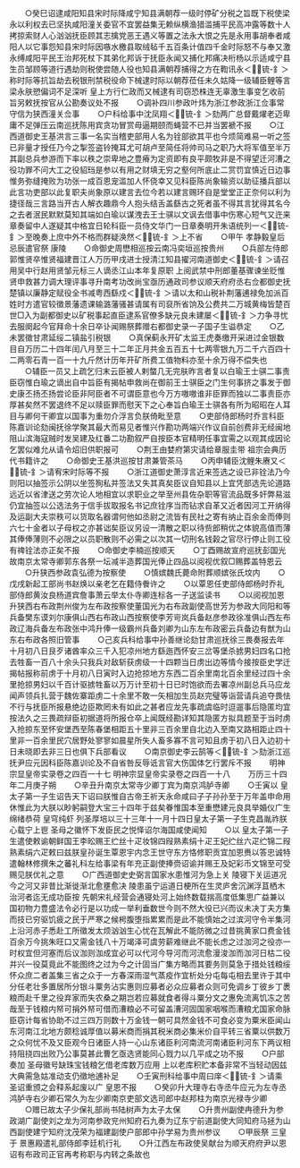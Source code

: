 <!-- { "loadSidebar": true } -->
　　○癸巳诏逮咸阳知县宋时际降咸宁知县满朝荐一级时停矿分税之旨既下税使梁永以利权去已坚执咸阳潼关委官不宜罢益集无赖纵横渔猎滥捕平民高冲露等数十人拷掠索财人心汹汹抚臣顾其志擒党恶王遇义等置之法永大恨之先是永用事胡奉者咸阳人以它事怨知县宋时际因嗾水檄县取绒毡千五百条计值四千金时际怒不与奉又激永缚咸阳平民王治邦死杖下其弟化邦诉于抚臣永闻又捕化邦痛决桁杨以示适咸宁县生员邹顾等道行遇劫则税使尝随人役也知县满朝荐捕得之方在鞫讯永＜锍-釒＞称时际等抗旨劫去税银刑禁税役命下械逮时际以朝荐莅任未久姑降一级辅臣鲤等言梁永肤愬偏词不足深听  皇上方行仁政而又械逮有司窃恐株连无辜激生事变乞收前旨另敕抚按官从公勘奏议处不报
　　○调补四川参政叶炜为浙江参政浙江佥事常守信为狭西潼关佥事
　　○户科给事中沈凤翔＜锍-釒＞劾两广总督戴燿老迈卑庸不足弹压云南巡抚陈用宾贪功冒赏毋逼期颐而蝇营不已并当罢褫不报
　　○江西道御史王基洪言三事一名实当稽吏部用人名为铨部欲其平也今烦简难易一听之签已非量才授任乃今之掣签盗铃掩耳尤可胡卢至简任将帅司马之职乃大将军值至半万其副总兵参游而下率以秩之崇卑地之豊瘠为定资即有良平颇牧非是不得望迁河漕之役功罪不问大工之役貂珰是参以有用之财填无穷之壑何所底止二赏罚宜慎近日边事惟务弥缝掩败为功张一成百恩宠滥加人怀侥幸又见科臣陈尚象输资以助征播兵部以此言功吏部以此复职夫尚象原以建言去位今若以建言赐环自是堂堂正正奈何以利为捷径哉三言路当开古人解衣趣鼎今人抱头结舌盖繇古之死者虽不得其言犹得其名今之去者泯民默默莫知其端如白瑜以谋洩去王士骐以文讽去借事中伤寒心短气又迕来章奏留中人遂疑其中格宜日轮科臣一员侍文华门一日章奏明开朱语统列一＜锍-釒＞至晚奏上庶中外不格而群疑涣然＜锍-釒＞上不省
　　○甲午  孝静毅皇后忌辰遣官祭  康陵
　　○命御史周懋相巡按云南冯奕垣巡按贵州
　　○兵部左侍郎郭惟贤卒惟贤福建晋江人万历甲戌进士授清江知县擢河南道御史＜锍-釒＞请召用吴中行赵用贤邹元标三人谪丞江山本年复原职  上阅武禁中刑郎董基骤谏坐贬惟贤申救甚力调大理评事寻升南考功改尚宝亟历通政司参议顺天府府丞右佥都御史抚楚镇以廉静定赋役全书减粤西繇戍＜锍-釒＞请以太和山税补荆藩逋禄免加派百姓时方遣官较徵景藩遗课输潞藩骚甚请属有司裒所省饷及公费共二万城黄梅皆楚百世□入为副都御史以矿税事起直臣逮系官僚多缺元良未建屡＜锍-釒＞力争寻忧去服阕起今官拜命十余日卒讣闻赐祭葬赠右都御史录一子国子生谥恭定
　　○乙未罢徵甘肃延绥二镇盐引税银
　　○真保蓟永开矿太监王虎奏缴开采进过金银数目自万历二十四年闰八月至三十二年正月共金五百五十七两零银九万二千六百四十二两零石青一百一十九斤然计历年开矿所费工值物料亦至十余万得不偿失也
　　○辅臣一员又上疏乞归末云臣被人剌螫几无完肤昨言者复以白瑜王士骐二事责臣窃惟白瑜之谪出自中旨臣有揭帖申救尚在御前王士骐臣之门生何事挤之事发于御史康丕扬丕扬尝论臣非阿臣者不可谓臣意也今万方嗷嗷谁非臣罪而独以二事责臣亦厚甚矣然不罢退终不足以赎臣罪而慰天下之心奉旨白瑜王士骐各有所为昭昭在人耳目与卿何干卿宜以国事为重勿介浮言负朕倚毗至意
　　○吏部侍郎杨时乔言科臣陈嘉训论劾闽抚徐学聚其最大而易见者惟兴作勘功两端兴作议自前创费非无经闽地阻山滨海寇贼时发吴建及红番二功勘叙严自按臣本官精明任事宜需之以观其成因论乞罢似难允从请令炤旧供职报可
　　○荆王由婪府第灾请给章服圭带  祖宗会典历代书籍许之
　　○命御史王基洪巡按甘肃兼管茶马
　　○丙申辅臣沈鲤朱赓又＜锍-釒＞请宥宋时际等不报
　　○浙江道御史萧淳言近来签选之设已非铨法乃今则阳以抽签示公阴以坐签狥私并签法又失其真矣臣议自知县以上宜凭部选先论道路远近以省津送之劳次论人地相宜以求职业之举至州县佐杂职等官流品既多奸弊易滋仍宜抽签以公选法务于信手拔取报名书记庶铨序当而钻求自革又近者因河工开纳得及运副大夫崇秩可以货取名器谓何他如丞尉之流皆有民社之寄有纳止百余金而俸则六七十金者以子母权之亦甚诎矣臣议另设一清散之职以待赀郎稍优之体貌高值而薄其俸俸薄则不必限之以员职散则不必需之以次其一切刑名钱榖之官尽行停止则工役有禆铨法亦正矣不报
　　○命御史李楠巡按顺天
　　○丁酉赐故宣府巡抚彭国光故南京太常寺卿郭东各祭一坛减半造葬国光俸止四品以阅视优叙□赐葬盖特恩云
　　○升狭西参政袁弘德为按察使
　　○慎嫔魏氏薨命附葬顺嫔张氏坟内
　　○戊戌新起工部尚书赵焕以亲老乞在籍侍餋许之
　　○以覃恩任吏部侍郎杨时乔礼部侍郎黄汝良杨道宾詹事萧云举太仆寺卿连标各一子送监读书
　　○以阅视加恩升狭西右布政荆州俊为左布政按察使董国光为右布政副使高世芳为参政大同阳和等兵备樊东谟刘尔康俱山西右布政山西按察使李芳岢岚兵备赵彦参政徐准俱山西左布政辽海兵备左布政张中鸿升俸一级霸州兵备刘卿为山东左布政密云兵备边有猷为山东右布政各照旧管事
　　○己亥兵科给事中孙善继论劾甘肃巡抚徐三畏奏报去年十月初八日艮歹诸酋率众三千入犯凉州地方繇迤西怀安三岔等堡杀掳男妇四名口抢去牲畜一百八十余头只我兵对敌斩获虏级一十四颗当日虏出边等情今接按臣史学迁揭帖报称前虏于十月初八日寅时入边抢掠地方东西二百余里南北百余里经过四十余里抢掠男妇以千百计驱掳牲畜以万万计至初十日已时饱欲而去署凉州副总兵马应龙闻声领兵扎营于魏佐寨距虏二十余里不敢一矢相加生员赵完璧等诣营请兵追夺畏怯不行与抚臣所报悬绝边臣欺罔未有如此之甚者应龙先事疏虞临时逗遛事后隐匿均宜按法久之三畏疏辩臣初据道将所报仓卒上闻既经勘详知其隐匿方拟具题至于当时虏入抢掠东至怀安堡西至陈春堡相距五十里非三百余里自北边入至南又路相距止四十里非一百余里民穴居野处寥寥如晨星所失人畜多寡不言可知且虏于初八日入边初十日未晓即去非三日也俱下兵部看议
　　○南京御史李云鹄等＜锍-釒＞劾浙江巡抚尹应元因科臣陈嘉训论及不自省咎反辱诋言官大伤国体乞行罢斥不报
　　明神宗显皇帝实录卷之四百一十七
明神宗显皇帝实录卷之四百一十八
　　万历三十四年二月庚子朔
　　○辛丑升南京太常寺少卿丁宾为南京鸿胪寺卿
　　○壬寅以  皇太子第一子生诏告天下诏曰朕惟自古帝王祈天永命咸曰子子孙孙至于万年盖申命用休惟此为大朕以眇躬嗣登大宝三十四年于兹矣眷惟国本至重懋建元良具举婚仪广生绵绪恭荷  皇穹纯虾  列圣厚培以三十三年十一月十四日皇太子第一子生克昌胤祚朕心载宁上鬯  圣母之徽怀下发臣民之悦怿诏尔海国咸使闻知
　　○以  皇太子第一子生遣使敕谕朝鲜国王李昖赐王纻丝十疋妆锦四叚熟素绢十疋王妃纻丝六疋纻锦二叚熟素绢六疋敕曰兹朕皇孙诞生覃恩宇内念王世守东方恪修职贡宜加恩赉以答忠诚特遣翰林修撰朱之蕃礼科左给事梁有年充正副使捧赍诏谕并赐王及妃彩币文锦至可受赐见朕优礼之意
　　○广西道御史史弼言国家水患惟河为急上关  陵寝下关运道况今之河又非昔比渐徙渐北愈壅愈决  陵患虽宁运道日梗所在生灵庐舍沉渊浮苴栖木治河者迄无成功臣按  先朝宋礼经营会通寝处河上始终数载揣高度低集思广益兼以国初物力豊盛法令必行是以功成一举利垂数世今则不然大役已兴而议未决丁夫方集而技已穷驱饥疲之民于严寒之候枵腹堕指累累而是此不能慎始之过滨河守令半集河上沿河赤子悉赴工所徵发太烦汹汹生心忧在瓦解此不能防微之过昔挑黄家口费金钱百余万今挑朱旺口又需金钱八十万竭泽可虞劳薪难继此不能长虑之过泇河之役亦一时权宜但河塞而后议泇则泇成宜必可以代河今导河而河流愈漫浚泇而泇河日枯二役并兴一役莫竟此不能图终之过为今之计固当广集方略而其要务则莫急于措处钱粮绥怀众庶二者盖集三省之众于一方春深雨湿气蒸疫作宜析处分屯每屯相去里许于其中分任老壮多置居所分银斗粟务沾实惠则应募者必众应募者众则可免调乡丁彼乡丁褁粮而赴千里之役弃家而失农桑之期岂若应募就食者得斗粟分文之惠免流离饥冻之苦哉至于钱粮内帑可捐外帑可借而漕粮必不可留盖漕河固国家咽喉而漕粮尤国家命脉臣窃计每省协助不过三四万则数十万金钱一朝可具然金钱不可食必变为粟米臣闻山东河南江北地方颇稔诚厚值以募米商而捐其税米商必集米价自平转三省粟以供数万之众何忧不及又臣观今日诸臣人持一心山东诸臣利河南流河南诸臣利河东下两议相持阻挠四出败乃公事莫甚此曹乞亟选贤能同心戮力以几平成之功不报
　　○户部奏加  圣母徽号缺珠宝钱粮乞借老库数万应用  上以老库积贮本备非常不当轻动因兹大典需急姑准动支仍徵地逋补足
　　○壬寅刑科给事中周曰庠＜锍-釒＞请乘  圣诏重颁之会释系起废以广  皇恩不报
　　○癸卯升大理寺右寺丞牛应元为左寺丞鸿胪寺右少卿石常久为左少卿南京吏部文选司郎中赵邦柱为南京光禄寺少卿
　　○赠已故太子少保礼部尚书陆树声为太子太保
　　○升贵州副使冉德升为参政湖广副使刘之龙为河南参政兖州知府石九奏为辽东宁前道副使大同知府马拯为山西副使建宁知府沈茂荣为福建副使户部郎中孙学易为贵州参议
　　○甲辰祭  三皇于  景惠殿遣礼部侍郎李廷机行礼
　　○升江西左布政使吴献台为顺天府府尹以恩诏有布政司正官再考称职与内转之条故也
